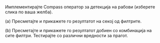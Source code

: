 Имплементирајте Compass оператор за детекција на рабови (изберете слика по ваша желба).

(a) Пресметајте и прикажете го резултатот на секој од филтрите.

(b) Пресметајте и прикажете го резултатот добиен со комбинација на сите филтри. Тестирајте со различни вредности за прагот.
